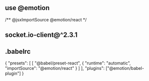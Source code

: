 

## use @emotion
  /** @jsxImportSource @emotion/react */
## socket.io-client@^2.3.1
## .babelrc
{
  "presets": [
    [
      "@babel/preset-react",
      { "runtime": "automatic", "importSource": "@emotion/react" }
    ]
  ],
  "plugins": ["@emotion/babel-plugin"]
}
